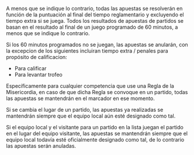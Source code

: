 A menos que se indique lo contrario, todas las apuestas se resolverán en función de la puntuación al final del tiempo reglamentario y excluyendo el tiempo extra si se juega. Todos los resultados de apuestas de partidos se basan en el resultado al final de un juego programado de 60 minutos, a menos que se indique lo contrario.

Si los 60 minutos programados no se juegan, las apuestas se anularán, con la excepcion de los siguientes incluiran tiempo extra / penales para propósito de calificacion:

- Para calificar
- Para levantar trofeo

Específicamente para cualquier competencia que use una Regla de la Misericordia, en caso de que dicha Regla se convoque en un partido, todas las apuestas se mantendrán en el marcador en ese momento.

Si se cambia el lugar de un partido, las apuestas ya realizadas se mantendrán siempre que el equipo local aún esté designado como tal.

Si el equipo local y el visitante para un partido en la lista juegan el partido en el lugar del equipo visitante, las apuestas se mantendrán siempre que el equipo local todavía esté oficialmente designado como tal, de lo contrario las apuestas serán anuladas.

